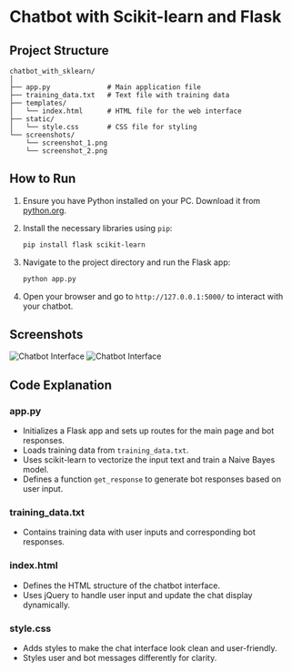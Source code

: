 
# Chatbot with Scikit-learn and Flask

## Project Structure

```
chatbot_with_sklearn/
│
├── app.py              # Main application file
├── training_data.txt   # Text file with training data
├── templates/
│   └── index.html      # HTML file for the web interface
├── static/
│   └── style.css       # CSS file for styling
└── screenshots/
    └── screenshot_1.png
    └── screenshot_2.png
```

## How to Run

1. Ensure you have Python installed on your PC. Download it from [python.org](https://www.python.org/).
2. Install the necessary libraries using `pip`:

   ```sh
   pip install flask scikit-learn
   ```

3. Navigate to the project directory and run the Flask app:

   ```sh
   python app.py
   ```

4. Open your browser and go to `http://127.0.0.1:5000/` to interact with your chatbot.

## Screenshots

![Chatbot Interface](screenshots/screenshot_1.png)
![Chatbot Interface](screenshots/screenshot_2.png)

## Code Explanation

### app.py

- Initializes a Flask app and sets up routes for the main page and bot responses.
- Loads training data from `training_data.txt`.
- Uses scikit-learn to vectorize the input text and train a Naive Bayes model.
- Defines a function `get_response` to generate bot responses based on user input.

### training_data.txt

- Contains training data with user inputs and corresponding bot responses.

### index.html

- Defines the HTML structure of the chatbot interface.
- Uses jQuery to handle user input and update the chat display dynamically.

### style.css

- Adds styles to make the chat interface look clean and user-friendly.
- Styles user and bot messages differently for clarity.
